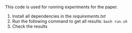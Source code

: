 This code is used for running experiments for the paper. 

1. Install all dependencies in the _requirements.txt_
2. Run the following command to get all results: `bash run.sh`
3. Check the results
